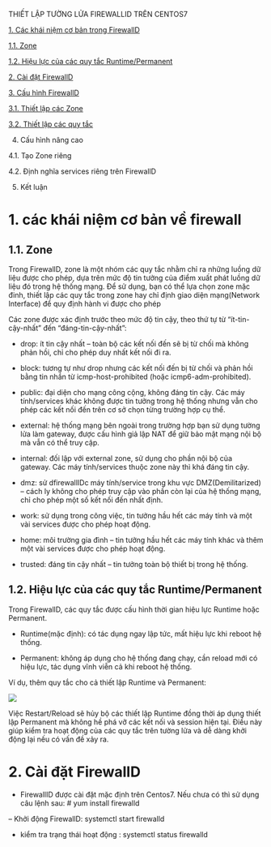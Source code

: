 THIẾT LẬP TƯỜNG LỬA FIREWALLID TRÊN CENTOS7

[1. Các khái niệm cơ bản trong FirewallD](#P1)

[1.1. Zone](#11)

[1.2. Hiệu lực của các quy tắc Runtime/Permanent](#12)

[2. Cài đặt FirewallD](#P2)

[3. Cấu hình FirewallD](#P3)

[3.1. Thiết lập các Zone](#31)

[3.2. Thiết lập các quy tắc](#32)

4. Cấu hình nâng cao

4.1. Tạo Zone riêng

4.2. Định nghĩa services riêng trên FirewallD

5. Kết luận


#  1. các khái niệm cơ bản về firewall <a name="P1"> </a>

## 1.1. Zone <a name="11"> </a>

Trong FirewallD, zone là một nhóm các quy tắc nhằm chỉ ra những luồng dữ liệu được cho phép, dựa trên mức độ tin tưởng của điểm xuất phát luồng dữ liệu đó trong hệ thống mạng. Để sử dụng, bạn có thể lựa chọn zone mặc đinh, thiết lập các quy tắc trong zone hay chỉ định giao diện mạng(Network Interface) để quy định hành vi được cho phép

Các zone được xác định trước theo mức độ tin cậy, theo thứ tự từ “ít-tin-cậy-nhất” đến “đáng-tin-cậy-nhất”:

- drop: ít tin cậy nhất – toàn bộ các kết nối đến sẽ bị từ chối mà không phản hồi, chỉ cho phép duy nhất kết nối đi ra.

- block: tương tự như drop nhưng các kết nối đến bị từ chối và phản hồi bằng tin nhắn từ icmp-host-prohibited (hoặc icmp6-adm-prohibited).

- public: đại diện cho mạng công cộng, không đáng tin cậy. Các máy tính/services khác không được tin tưởng trong hệ thống nhưng vẫn cho phép các kết nối đến trên cơ sở chọn từng trường hợp cụ thể.

- external: hệ thống mạng bên ngoài trong trường hợp bạn sử dụng tường lửa làm gateway, được cấu hình giả lập NAT để giữ bảo mật mạng nội bộ mà vẫn có thể truy cập.

- internal: đối lập với external zone, sử dụng cho phần nội bộ của gateway. Các máy tính/services thuộc zone này thì khá đáng tin cậy.

- dmz: sử dfirewallIDc máy tính/service trong khu vực DMZ(Demilitarized) – cách ly không cho phép truy cập vào phần còn lại của hệ thống mạng, chỉ cho phép một số kết nối đến nhất định.

- work: sử dụng trong công việc, tin tưởng hầu hết các máy tính và một vài services được cho phép hoạt động.

- home: môi trường gia đình – tin tưởng hầu hết các máy tính khác và thêm một vài services được cho phép hoạt động.

- trusted: đáng tin cậy nhất – tin tưởng toàn bộ thiết bị trong hệ thống.


## 1.2. Hiệu lực của các quy tắc Runtime/Permanent <a name="12"> </a>

Trong FirewallD, các quy tắc được cấu hình thời gian hiệu lực Runtime hoặc Permanent.

-  Runtime(mặc định): có tác dụng ngay lập tức, mất hiệu lực khi reboot hệ thống.

- Permanent: không áp dụng cho hệ thống đang chạy, cần reload mới có hiệu lực, tác dụng vĩnh viễn cả khi reboot hệ thống.

Ví dụ, thêm quy tắc cho cả thiết lập Runtime và Permanent:

![](./Images/Firewall/1.1.png)


Việc Restart/Reload sẽ hủy bộ các thiết lập Runtime đồng thời áp dụng thiết lập Permanent mà không hề phá vỡ các kết nối và session hiện tại. Điều này giúp kiểm tra hoạt động của các quy tắc trên tường lửa và dễ dàng khởi động lại nếu có vấn đề xảy ra.


# 2. Cài đặt FirewallD 

- FirewallID được cài đặt mặc định trên Centos7. Nếu chưa có thì sử dụng câu lệnh sau: # yum install firewalld

– Khởi động FirewallD: systemctl start  firewalld

- kiểm tra trạng thái hoạt động : systemctl status firewalld














